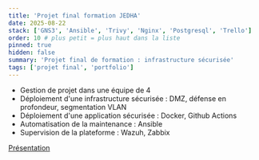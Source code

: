 ```yaml
---
title: 'Projet final formation JEDHA'
date: 2025-08-22
stack: ['GNS3', 'Ansible', 'Trivy', 'Nginx', 'Postgresql', 'Trello']
order: 10 # plus petit = plus haut dans la liste
pinned: true
hidden: false
summary: 'Projet final de formation : infrastructure sécurisée'
tags: ['projet final', 'portfolio']
---
```


- Gestion de projet dans une équipe de 4
- Déploiement d'une infrastructure sécurisée : DMZ, défense en profondeur, segmentation VLAN
- Déploiement d'une application sécurisée : Docker, Github Actions
- Automatisation de la maintenance : Ansible
- Supervision de la plateforme : Wazuh, Zabbix

[Présentation](../LGMS/LGMS_DemoDay_Final.pdf)
